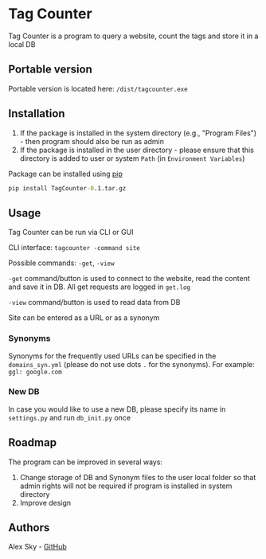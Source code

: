 # Tag Counter
Tag Counter is a program to query a website, count the tags and store it in a local DB

## Portable version
Portable version is located here: `/dist/tagcounter.exe`
## Installation
1. If the package is installed in the system directory (e.g., "Program Files") - then program should also be run as admin 
2. If the package is installed in the user directory - please ensure that this directory is added to user or system `Path` (in `Environment Variables`)

Package can be installed using [pip](https://pip.pypa.io/en/stable/)
```cmd
pip install TagCounter-0.1.tar.gz
```

## Usage
Tag Counter can be run via CLI or GUI

CLI interface: `tagcounter -command site`

Possible commands: `-get`, `-view`

`-get` command/button is used to connect to the website, read the content and save it in DB.
All get requests are logged in `get.log`

`-view` command/button is used to read data from DB

Site can be entered as a URL or as a synonym

### Synonyms
Synonyms for the frequently used URLs can be specified in the `domains_syn.yml` (please do not use dots `.` for the synonyms).
For example: `ggl: google.com`
### New DB
In case you would like to use a new DB, please specify its name in `settings.py` and run `db_init.py` once

## Roadmap
The program can be improved in several ways:
1. Change storage of DB and Synonym files to the user local folder so that admin rights will not be required if program is installed in system directory
2. Improve design

## Authors
Alex Sky - [GitHub](https://github.com/Alex-Sky-Q/Python-git/tree/master/Introduction-to-Python-18-Learn/TagCounter)